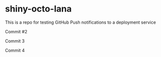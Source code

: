 # shiny-octo-lana
This is a repo for testing GitHub Push notifications to a deployment service

Commit #2

Commit 3

Commit 4
